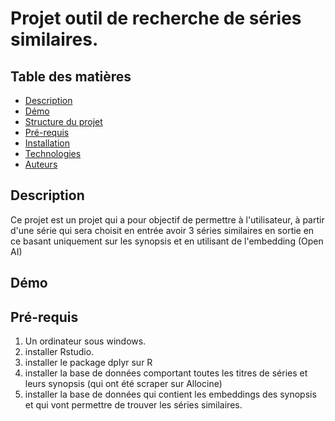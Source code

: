 # Projet outil de recherche de séries similaires.
## Table des matières

- [Description](#description)
- [Démo](#démo)
- [Structure du projet](#structure)
- [Pré-requis](#pré-requis)
- [Installation](#installation)
- [Technologies](#technologies)
- [Auteurs](#auteurs)

## Description

Ce projet est un projet qui a pour objectif de permettre à l'utilisateur, à partir d'une série qui sera choisit en entrée avoir 3 séries similaires en sortie en ce basant uniquement sur les synopsis et en utilisant de l'embedding (Open AI)

## Démo 




## Pré-requis

1. Un ordinateur sous windows.
2. installer Rstudio.
3. installer le package dplyr sur R
4. installer la base de données comportant toutes les titres de séries et leurs synopsis (qui ont été scraper sur Allocine)
5. installer la base de données qui contient les embeddings des synopsis et qui vont permettre de trouver les séries similaires.


